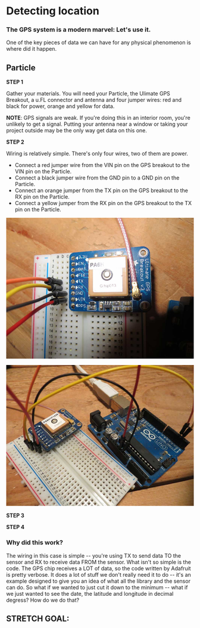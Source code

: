 # Detecting location

### The GPS system is a modern marvel: Let's use it.

One of the key pieces of data we can have for any physical phenomenon is where did it happen. 

## Particle

**STEP 1**

Gather your materials. You will need your Particle, the Ulimate GPS Breakout, a u.FL connector and antenna and four jumper wires: red and black for power, orange and yellow for data.

**NOTE**: GPS signals are weak. If you're doing this in an interior room, you're unlikely to get a signal. Putting your antenna near a window or taking your project outside may be the only way get data on this one.   

**STEP 2** 

Wiring is relatively simple. There's only four wires, two of them are power. 

* Connect a red jumper wire from the VIN pin on the GPS breakout to the VIN pin on the Particle. 
* Connect a black jumper wire from the GND pin to a GND pin on the Particle. 
* Connect an orange jumper from the TX pin on the GPS breakout to the RX pin on the Particle.
* Connect a yellow jumper from the RX pin on the GPS breakout to the TX pin on the Particle.

![arduino-gps-1](../images/arduino-gps-1.jpg)

![arduino-gps-2](../images/arduino-gps-2.jpg)
  
**STEP 3** 


**STEP 4** 



### Why did this work? 

The wiring in this case is simple -- you're using TX to send data TO the sensor and RX to receive data FROM the sensor. What isn't so simple is the code. The GPS chip receives a LOT of data, so the code written by Adafruit is pretty verbose. It does a lot of stuff we don't really need it to do -- it's an example designed to give you an idea of what all the library and the sensor can do. So what if we wanted to just cut it down to the minimum -- what if we just wanted to see the date, the  latitude and longitude in decimal degress? How do we do that? 


## STRETCH GOAL:
